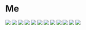 # Me


<!--### __TECHNOLOGIES/DEV. TOOLS:__ <br>
<a href="https://skillicons.dev"> </a>-->
<p>
<img src="https://skillicons.dev/icons?i=html" />
<img src="https://skillicons.dev/icons?i=css" />
<img src="https://skillicons.dev/icons?i=js" />
<img src="https://skillicons.dev/icons?i=python" />
<img src="https://skillicons.dev/icons?i=php" />
<img src="https://skillicons.dev/icons?i=mysql" />
<img src="https://skillicons.dev/icons?i=bootstrap" />
<img src="https://skillicons.dev/icons?i=vscode" />
<img src="https://skillicons.dev/icons?i=github" />
<img src="https://skillicons.dev/icons?i=lua" />
<img src="https://skillicons.dev/icons?i="c/>
<img src="https://skillicons.dev/icons?i=vb.net" />
</p>
